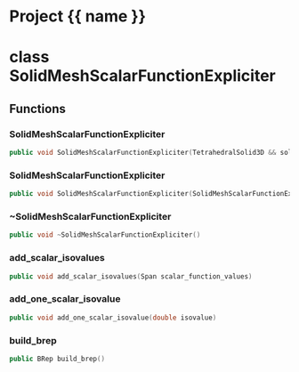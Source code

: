 <script setup>
import {useRoute} from 'vitepress'
const {path} = useRoute()
const tokens = path.split('/')
const words = tokens[2].split('-');
for (let i = 0; i < words.length; i++) {
    words[i] = words[i].charAt(0).toUpperCase() + words[i].slice(1);
    words[i] = words[i].replace('geode', 'Geode')
}
const name = words.join('-');
</script>
# Project {{ name }}

# class SolidMeshScalarFunctionExpliciter


## Functions

### SolidMeshScalarFunctionExpliciter

```cpp
public void SolidMeshScalarFunctionExpliciter(TetrahedralSolid3D && solid, basic_string_view scalar_function_name)
```


### SolidMeshScalarFunctionExpliciter

```cpp
public void SolidMeshScalarFunctionExpliciter(SolidMeshScalarFunctionExpliciter && expliciter)
```


### ~SolidMeshScalarFunctionExpliciter

```cpp
public void ~SolidMeshScalarFunctionExpliciter()
```


### add_scalar_isovalues

```cpp
public void add_scalar_isovalues(Span scalar_function_values)
```


### add_one_scalar_isovalue

```cpp
public void add_one_scalar_isovalue(double isovalue)
```


### build_brep

```cpp
public BRep build_brep()
```




